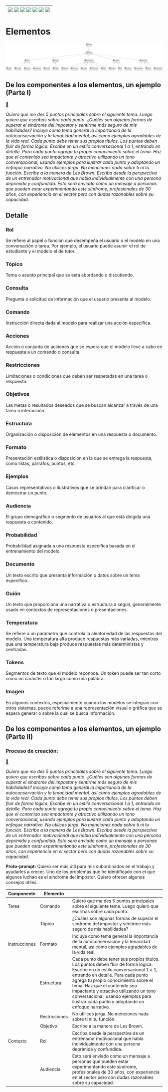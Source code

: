<div align=right>

|[![](https://img.shields.io/badge/-Inicio-FFF?style=flat&logo=Emlakjet&logoColor=black)](/README.md) [![](https://img.shields.io/badge/-Introducción-FFF?style=flat)](/documentos/intro.md) [![](https://img.shields.io/badge/-Panorámica-FFF?style=flat)](/documentos/panorámica.md) [![](https://img.shields.io/badge/-Prompts-FFF?style=flat)](/documentos/prompts/README.md) [![](https://img.shields.io/badge/-Ingeniería_de_prompts-FFF?style=flat)](/documentos/ingenieriaDePrompts/README.md) [![](https://img.shields.io/badge/-Patrones-FFF?style=flat)](/documentos/ingenieriaDePrompts/patrones/README.md) [![](https://img.shields.io/badge/-Casos_de_uso-FFF?style=flat)](/documentos/casosDeUso/README.md)|
|-|

</div>

# Elementos

![](/documentos/imagenes/modelosUML/promptRecetaComponentesElementos.svg)

## De los componentes a los elementos, un ejemplo (Parte I)

[🔗](https://chat.openai.com/share/214692d5-7e24-4ec2-8f31-ff0bd2c4aec3)

*Quiero que me des 5 puntos principales sobre el siguiente tema. Luego quiero que escribas sobre cada punto. ¿Cuáles son algunas formas de superar el síndrome del impostor y sentirme más seguro de mis habilidades? Incluye como tema general la importancia de la autoconservación y la tenacidad mental, así como ejemplos agradables de la vida real. Cada punto debe tener sus propios títulos. Los puntos deben fluir de forma lógica. Escribe en un estilo conversacional 1 a 1, entrando en detalle. Para cada punto agrega tu propio conocimiento sobre el tema. Haz que el contenido sea impactante y atractivo utilizando un tono conversacional, usando ejemplos para ilustrar cada punto y adoptando un enfoque narrativo. No utilices jerga. No menciones nada sobre ti ni tu función. Escribe a la manera de Les Brown. Escriba desde la perspectiva de un entrenador motivacional que habla individualmente con una persona deprimida y confundida. Esto será enviado como un mensaje a personas que pueden estar experimentando este síndrome, profesionales de 30 años, con experiencia en el sector pero con dudas razonables sobre su capacidad.*

## Detalle

### Rol

Se refiere al papel o función que desempeña el usuario o el modelo en una conversación o tarea. Por ejemplo, el usuario puede asumir el rol de estudiante y el modelo el de tutor.

### Tópico

Tema o asunto principal que se está abordando o discutiendo.

### Consulta

Pregunta o solicitud de información que el usuario presenta al modelo.

### Comando

Instrucción directa dada al modelo para realizar una acción específica.

### Acciones

Acción o conjunto de acciones que se espera que el modelo lleve a cabo en respuesta a un comando o consulta.

### Restricciones

Limitaciones o condiciones que deben ser respetadas en una tarea o respuesta.

### Objetivos

Las metas o resultados deseados que se buscan alcanzar a través de una tarea o interacción.

### Estructura

Organización o disposición de elementos en una respuesta o documento.

### Formato

Presentación estilística o disposición en la que se entrega la respuesta, como listas, párrafos, puntos, etc.

### Ejemplos

Casos representativos o ilustrativos que se brindan para clarificar o demostrar un punto.

### Audiencia

El grupo demográfico o segmento de usuarios al que está dirigida una respuesta o contenido.

### Probabilidad

Probabilidad asignada a una respuesta específica basada en el entrenamiento del modelo.

### Documento

Un texto escrito que presenta información o datos sobre un tema específico.

### Guión

Un texto que proporciona una narrativa o estructura a seguir, generalmente usado en contextos de representaciones o presentaciones.

### Temperatura

Se refiere a un parámetro que controla la aleatoriedad de las respuestas del modelo. Una temperatura alta produce respuestas más variadas, mientras que una temperatura baja produce respuestas más deterministas y centradas.

### Tokens

Segmentos de texto que el modelo reconoce. Un token puede ser tan corto como un carácter o tan largo como una palabra.

### Imagen

En algunos contextos, especialmente cuando los modelos se integran con otros sistemas, puede referirse a una representación visual o gráfica que se espera generar o sobre la cual se busca información.

## De los componentes a los elementos, un ejemplo (Parte II)



### Proceso de creación:

[🔗](https://chat.openai.com/share/214692d5-7e24-4ec2-8f31-ff0bd2c4aec3)

*Quiero que me des 5 puntos principales sobre el siguiente tema. Luego quiero que escribas sobre cada punto. ¿Cuáles son algunas formas de superar el síndrome del impostor y sentirme más seguro de mis habilidades? Incluye como tema general la importancia de la autoconservación y la tenacidad mental, así como ejemplos agradables de la vida real. Cada punto debe tener sus propios títulos. Los puntos deben fluir de forma lógica. Escribe en un estilo conversacional 1 a 1, entrando en detalle. Para cada punto agrega tu propio conocimiento sobre el tema. Haz que el contenido sea impactante y atractivo utilizando un tono conversacional, usando ejemplos para ilustrar cada punto y adoptando un enfoque narrativo. No utilices jerga. No menciones nada sobre ti ni tu función. Escribe a la manera de Les Brown. Escriba desde la perspectiva de un entrenador motivacional que habla individualmente con una persona deprimida y confundida. Esto será enviado como un mensaje a personas que pueden estar experimentando este síndrome, profesionales de 30 años, con experiencia en el sector pero con dudas razonables sobre su capacidad.*

**Proto-prompt:** Quiero ser más útil para mis subordinados en el trabajo y ayudarles a crecer. Uno de los problemas que he identificado con el que algunos luchan es el síndrome del impostor. Quiero ofrecer algunos consejos útiles.

|Componente|Elemento||
|-|-|-|
|Tarea|Comando|Quiero que me des 5 puntos principales sobre el siguiente tema. Luego quiero que escribas sobre cada punto.
||Tópico|¿Cuáles son algunas formas de superar el síndrome del impostor y sentirme más seguro de mis habilidades?
|Instrucciones|Formato|Incluye como tema general la importancia de la autoconservación y la tenacidad mental, así como ejemplos agradables de la vida real.
||Estructura|Cada punto debe tener sus propios títulos. Los puntos deben fluir de forma lógica. Escribe en un estilo conversacional 1 a 1, entrando en detalle. Para cada punto agrega tu propio conocimiento sobre el tema. Haz que el contenido sea impactante y atractivo utilizando un tono conversacional, usando ejemplos para ilustrar cada punto y adoptando un enfoque narrativo.
||Restricciones|No utilices jerga. No menciones nada sobre ti ni tu función.
||Objetivo|Escribe a la manera de Les Brown.
|Contexto|Rol|Escriba desde la perspectiva de un entrenador motivacional que habla individualmente con una persona deprimida y confundida.
||Audiencia|Esto será enviado como un mensaje a personas que pueden estar experimentando este síndrome, profesionales de 30 años, con experiencia en el sector pero con dudas razonables sobre su capacidad.

